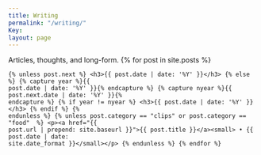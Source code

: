 ```yaml
---
title: Writing
permalink: "/writing/"
Key: 
layout: page
---
```


Articles, thoughts, and long-form.
  {% for post in site.posts %}

    {% unless post.next %} <h3>{{ post.date | date: '%Y' }}</h3> {% else %} {% capture year %}{{
    post.date | date: '%Y' }}{% endcapture %} {% capture nyear %}{{ post.next.date | date: '%Y' }}{%
    endcapture %} {% if year != nyear %} <h3>{{ post.date | date: '%Y' }}</h3> {% endif %} {%
    endunless %} {% unless post.category == "clips" or post.category == "food"  %} <p><a href="{{
    post.url | prepend: site.baseurl }}">{{ post.title }}</a><small> • {{ post.date | date:
    site.date_format }}</small></p> {% endunless %} {% endfor %}

